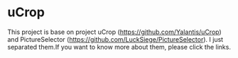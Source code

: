 # uCrop
This project is base on project uCrop (https://github.com/Yalantis/uCrop) and PictureSelector (https://github.com/LuckSiege/PictureSelector). I just separated them.If you want to know more about them, please click the links.
